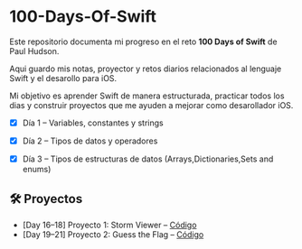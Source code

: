 # 100-Days-Of-Swift
Este repositorio documenta mi progreso en el reto **100 Days of Swift** de Paul Hudson.

Aqui guardo mis notas, proyector y retos diarios relacionados al lenguaje Swift y el desarollo para iOS.

Mi objetivo es aprender Swift de manera estructurada, practicar todos los dias y construir proyectos que me
ayuden a mejorar como desarollador iOS.

- [x] Día 1 – Variables, constantes y strings  
- [x] Día 2 – Tipos de datos y operadores 
- [x] Día 3 – Tipos de estructuras de datos (Arrays,Dictionaries,Sets and enums)
 




## 🛠️ Proyectos

- [Day 16–18] Proyecto 1: Storm Viewer – [Código](./Project1-StormViewer)  
- [Day 19–21] Proyecto 2: Guess the Flag – [Código](./Project2-GuessTheFlag)  

